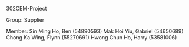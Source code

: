 302CEM-Project

Group: Supplier

Member: 
Sin Ming Ho, Ben 		(54890593)
Mak Hoi Yiu, Gabriel 	(54650689)
Chong Ka Wing, Flynn 	(55270691)
Hwong Chun Ho, Harry 	(53581006)
